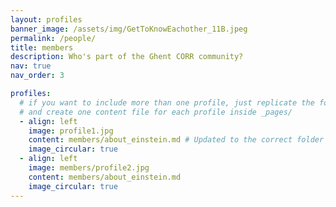 ```yaml
---
layout: profiles
banner_image: /assets/img/GetToKnowEachother_11B.jpeg
permalink: /people/
title: members
description: Who's part of the Ghent CORR community?
nav: true
nav_order: 3

profiles:
  # if you want to include more than one profile, just replicate the following block
  # and create one content file for each profile inside _pages/
  - align: left
    image: profile1.jpg 
    content: members/about_einstein.md # Updated to the correct folder path inside "_pages/members"
    image_circular: true
  - align: left
    image: members/profile2.jpg
    content: members/about_einstein.md
    image_circular: true
---
```

